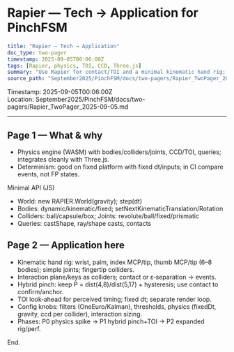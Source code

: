 Rapier — Tech → Application for PinchFSM
=======================================

```yaml
title: "Rapier — Tech → Application"
doc_type: two-pager
timestamp: 2025-09-05T00:06:00Z
tags: [Rapier, physics, TOI, CCD, Three.js]
summary: "Use Rapier for contact/TOI and a minimal kinematic hand rig; keep deterministic PinchFSM as the primary input path."
source_path: "September2025/PinchFSM/docs/two-pagers/Rapier_TwoPager_2025-09-05.md"
```

Timestamp: 2025-09-05T00:06:00Z  
Location: September2025/PinchFSM/docs/two-pagers/Rapier_TwoPager_2025-09-05.md

---

Page 1 — What & why
-------------------

- Physics engine (WASM) with bodies/colliders/joints, CCD/TOI, queries; integrates cleanly with Three.js.
- Determinism: good on fixed platform with fixed dt/inputs; in CI compare events, not FP states.

Minimal API (JS)

- World: new RAPIER.World(gravity); step(dt)
- Bodies: dynamic/kinematic/fixed; setNextKinematicTranslation/Rotation
- Colliders: ball/capsule/box; Joints: revolute/ball/fixed/prismatic
- Queries: castShape, ray/shape casts, contacts

Page 2 — Application here
-------------------------

- Kinematic hand rig: wrist, palm, index MCP/tip, thumb MCP/tip (6–8 bodies); simple joints; fingertip colliders.
- Interaction plane/keys as colliders; contact or ε‑separation → events.
- Hybrid pinch: keep P = dist(4,8)/dist(5,17) + hysteresis; use contact to confirm/anchor.
- TOI look‑ahead for perceived timing; fixed dt; separate render loop.
- Config knobs: filters (OneEuro/Kalman), thresholds, physics (fixedDt, gravity, ccd per collider), interaction sizing.
- Phases: P0 physics spike → P1 hybrid pinch+TOI → P2 expanded rig/perf.

End.
